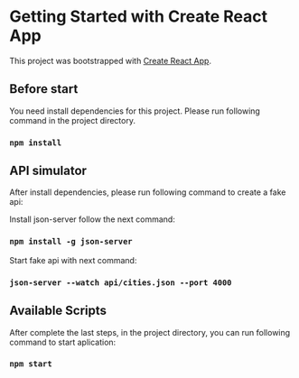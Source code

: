 # Getting Started with Create React App

This project was bootstrapped with [Create React App](https://github.com/facebook/create-react-app).

## Before start

You need install dependencies for this project. Please run following command in the project directory.

### `npm install`

## API simulator

After install dependencies, please run following command to create a fake api:

Install json-server follow the next command:

### `npm install -g json-server`

Start fake api with next command:

### `json-server --watch api/cities.json --port 4000`

## Available Scripts

After complete the last steps, in the project directory, you can run following command to start aplication:

### `npm start`
